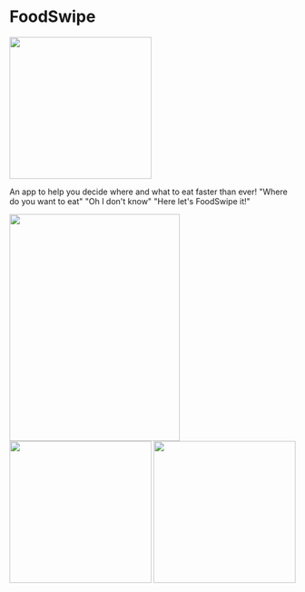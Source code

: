 # FoodSwipe

<img src="https://user-images.githubusercontent.com/22645563/180059355-1d1d0ce8-168e-41cb-a208-9ff4fc01a523.png" width="250" height="250">

An app to help you decide where and what to eat faster than ever! "Where do you want to eat" "Oh I don't know" "Here let's FoodSwipe it!"

<img src="https://user-images.githubusercontent.com/22645563/180443120-bdd265ca-dc9e-4bb5-9f1a-2c55e9b51c61.png" width="300" height="400">
<img src="https://user-images.githubusercontent.com/22645563/180443125-daddbc79-8cad-4fcf-91be-464b87313d25.png" width="250" height="250">
<img src="https://user-images.githubusercontent.com/22645563/180443126-c4214cf0-e5f8-4f2d-ad9e-8d2c453b51f2.png" width="250" height="250">
